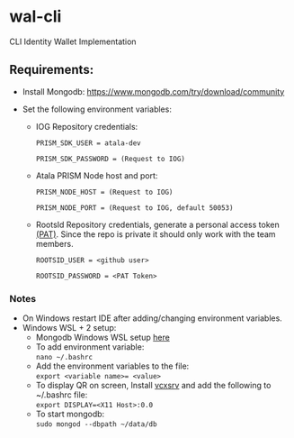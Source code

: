 # wal-cli
CLI Identity Wallet Implementation

## Requirements:

- Install Mongodb: https://www.mongodb.com/try/download/community

- Set the following environment variables:

  - IOG Repository credentials:
  
    `PRISM_SDK_USER = atala-dev`

    `PRISM_SDK_PASSWORD = (Request to IOG)`

  - Atala PRISM Node host and port:

    `PRISM_NODE_HOST = (Request to IOG)`

    `PRISM_NODE_PORT = (Request to IOG, default 50053)`

  - RootsId Repository credentials, generate a personal access token 
  [(PAT)](https://docs.github.com/en/authentication/keeping-your-account-and-data-secure/creating-a-personal-access-token).
  Since the repo is private it should only work with the team members.
  
    `ROOTSID_USER = <github user>`
    
    `ROOTSID_PASSWORD = <PAT Token>`


### Notes
- On Windows restart IDE after adding/changing environment variables.
- Windows WSL + 2 setup:
  - Mongodb Windows WSL setup [here](https://docs.microsoft.com/en-us/windows/wsl/tutorials/wsl-database#install-mongodb)
  - To add environment variable:  
    `nano ~/.bashrc`
  - Add the environment variables to the file:  
    `export <variable name>= <value>`
  - To display QR on screen, Install [vcxsrv](https://sourceforge.net/projects/vcxsrv/) and add the following to 
  ~/.bashrc file:  
    `export DISPLAY=<X11 Host>:0.0`
  - To start mongodb:  
  `sudo mongod --dbpath ~/data/db`

